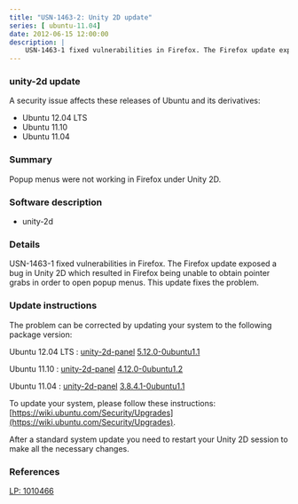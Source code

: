 ```yaml
---
title: "USN-1463-2: Unity 2D update"
series: [ ubuntu-11.04]
date: 2012-06-15 12:00:00
description: |
    USN-1463-1 fixed vulnerabilities in Firefox. The Firefox update exposed a bug in Unity 2D which resulted in Firefox being unable to obtain pointer grabs in order to open popup menus. This update fixes the problem. 
---
```


 
 
 


### unity-2d update

A security issue affects these releases of Ubuntu and its derivatives:

* Ubuntu 12.04 LTS
* Ubuntu 11.10
* Ubuntu 11.04

### Summary

Popup menus were not working in Firefox under Unity 2D. 

### Software description

* unity-2d 

### Details

USN-1463-1 fixed vulnerabilities in Firefox. The Firefox update exposed a bug in Unity 2D which resulted in Firefox being unable to obtain pointer grabs in order to open popup menus. This update fixes the problem. 

### Update instructions

The problem can be corrected by updating your system to the following package version:

Ubuntu 12.04 LTS
 : [unity-2d-panel](https://launchpad.net/ubuntu/+source/unity-2d) <span> [5.12.0-0ubuntu1.1](https://launchpad.net/ubuntu/+source/unity-2d/5.12.0-0ubuntu1.1) </span> 

Ubuntu 11.10
 : [unity-2d-panel](https://launchpad.net/ubuntu/+source/unity-2d) <span> [4.12.0-0ubuntu1.2](https://launchpad.net/ubuntu/+source/unity-2d/4.12.0-0ubuntu1.2) </span> 

Ubuntu 11.04
 : [unity-2d-panel](https://launchpad.net/ubuntu/+source/unity-2d) <span> [3.8.4.1-0ubuntu1.1](https://launchpad.net/ubuntu/+source/unity-2d/3.8.4.1-0ubuntu1.1) </span> 

To update your system, please follow these instructions: [https://wiki.ubuntu.com/Security/Upgrades](https://wiki.ubuntu.com/Security/Upgrades).

After a standard system update you need to restart your Unity 2D session to make all the necessary changes. 

### References

 
 [LP: 1010466](https://launchpad.net/bugs/1010466)
 

